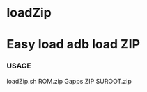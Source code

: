 # loadZip
<h1>Easy load adb load ZIP</h1>



<h3>USAGE</h3>

loadZip.sh ROM.zip Gapps.ZIP SUROOT.zip
